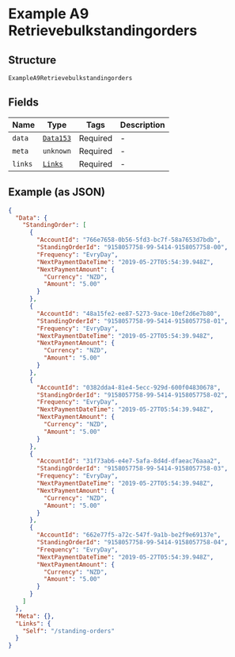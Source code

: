 
# Example A9 Retrievebulkstandingorders

## Structure

`ExampleA9Retrievebulkstandingorders`

## Fields

| Name | Type | Tags | Description |
|  --- | --- | --- | --- |
| `data` | [`Data153`](../../doc/models/data-153.md) | Required | - |
| `meta` | `unknown` | Required | - |
| `links` | [`Links`](../../doc/models/links.md) | Required | - |

## Example (as JSON)

```json
{
  "Data": {
    "StandingOrder": [
      {
        "AccountId": "766e7658-0b56-5fd3-bc7f-58a7653d7bdb",
        "StandingOrderId": "9158057758-99-5414-9158057758-00",
        "Frequency": "EvryDay",
        "NextPaymentDateTime": "2019-05-27T05:54:39.948Z",
        "NextPaymentAmount": {
          "Currency": "NZD",
          "Amount": "5.00"
        }
      },
      {
        "AccountId": "48a15fe2-ee87-5273-9ace-10ef2d6e7b80",
        "StandingOrderId": "9158057758-99-5414-9158057758-01",
        "Frequency": "EvryDay",
        "NextPaymentDateTime": "2019-05-27T05:54:39.948Z",
        "NextPaymentAmount": {
          "Currency": "NZD",
          "Amount": "5.00"
        }
      },
      {
        "AccountId": "0382dda4-81e4-5ecc-929d-600f04830678",
        "StandingOrderId": "9158057758-99-5414-9158057758-02",
        "Frequency": "EvryDay",
        "NextPaymentDateTime": "2019-05-27T05:54:39.948Z",
        "NextPaymentAmount": {
          "Currency": "NZD",
          "Amount": "5.00"
        }
      },
      {
        "AccountId": "31f73ab6-e4e7-5afa-8d4d-dfaeac76aaa2",
        "StandingOrderId": "9158057758-99-5414-9158057758-03",
        "Frequency": "EvryDay",
        "NextPaymentDateTime": "2019-05-27T05:54:39.948Z",
        "NextPaymentAmount": {
          "Currency": "NZD",
          "Amount": "5.00"
        }
      },
      {
        "AccountId": "662e77f5-a72c-547f-9a1b-be2f9e69137e",
        "StandingOrderId": "9158057758-99-5414-9158057758-04",
        "Frequency": "EvryDay",
        "NextPaymentDateTime": "2019-05-27T05:54:39.948Z",
        "NextPaymentAmount": {
          "Currency": "NZD",
          "Amount": "5.00"
        }
      }
    ]
  },
  "Meta": {},
  "Links": {
    "Self": "/standing-orders"
  }
}
```

